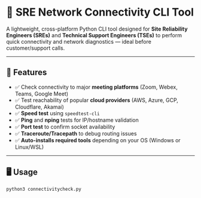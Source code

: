 # 🔧 SRE Network Connectivity CLI Tool

A lightweight, cross-platform Python CLI tool designed for **Site Reliability Engineers (SREs)** and **Technical Support Engineers (TSEs)** to perform quick connectivity and network diagnostics — ideal before customer/support calls.

---

## 📌 Features

- ✅ Check connectivity to major **meeting platforms** (Zoom, Webex, Teams, Google Meet)
- ✅ Test reachability of popular **cloud providers** (AWS, Azure, GCP, Cloudflare, Akamai)
- ✅ **Speed test** using `speedtest-cli`
- ✅ **Ping** and **nping** tests for IP/hostname validation
- ✅ **Port test** to confirm socket availability
- ✅ **Traceroute/Tracepath** to debug routing issues
- ✅ **Auto-installs required tools** depending on your OS (Windows or Linux/WSL)

---

## 🖥️ Usage

```bash
python3 connectivitycheck.py
